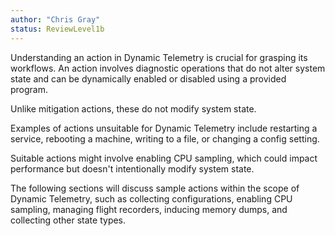 ```yaml
---
author: "Chris Gray"
status: ReviewLevel1b
---
```


Understanding an action in Dynamic Telemetry is crucial for grasping its
workflows. An action involves diagnostic operations that do not alter
system state and can be dynamically enabled or disabled using a provided
program.

Unlike mitigation actions, these do not modify system state.

Examples of actions unsuitable for Dynamic Telemetry include restarting
a service, rebooting a machine, writing to a file, or changing a config
setting.

Suitable actions might involve enabling CPU sampling, which could impact
performance but doesn\'t intentionally modify system state.

The following sections will discuss sample actions within the scope of
Dynamic Telemetry, such as collecting configurations, enabling CPU
sampling, managing flight recorders, inducing memory dumps, and
collecting other state types.
